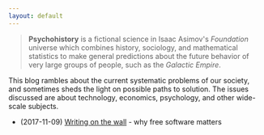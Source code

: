```yaml
---
layout: default
---
```


> **Psychohistory** is a fictional science in Isaac Asimov's *Foundation* universe which combines history, sociology, and mathematical statistics to make general predictions about the future behavior of very large groups of people, such as the *Galactic Empire*.

This blog rambles about the current systematic problems of our society, and sometimes sheds the light on possible paths to solution. The issues discussed are about technology, economics, psychology, and other wide-scale subjects.

  - (2017-11-09) [Writing on the wall](_posts/2017-11-09_writing-on-the-wall.markdown
) - why free software matters

